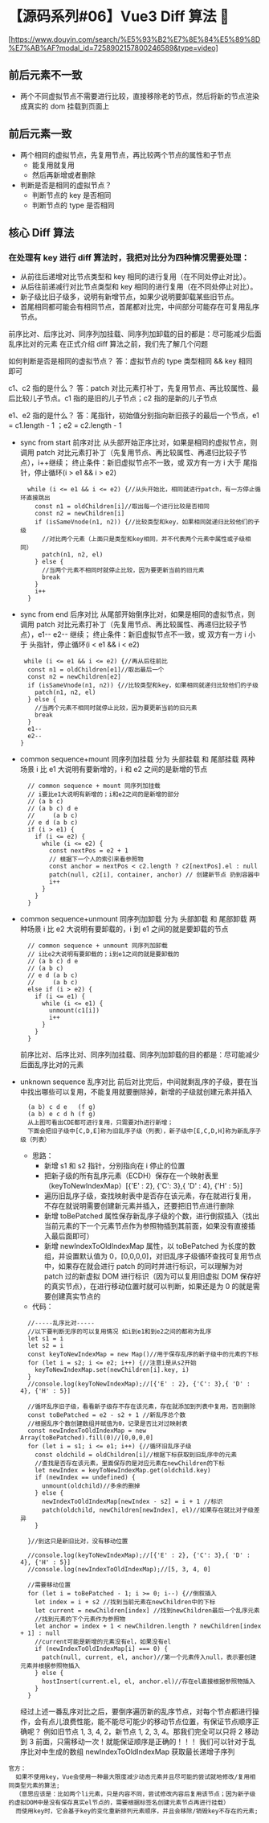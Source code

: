# 【源码系列#06】Vue3 Diff 算法 🌸

[https://www.douyin.com/search/%E5%93%B2%E7%8E%84%E5%89%8D%E7%AB%AF?modal_id=7258902157800246589&type=video]

## 前后元素不一致

- 两个不同虚拟节点不需要进行比较，直接移除老的节点，然后将新的节点渲染成真实的 dom 挂载到页面上

## 前后元素一致

- 两个相同的虚拟节点，先复用节点，再比较两个节点的属性和子节点
  - 能复用就复用
  - 然后再新增或者删除
- 判断是否是相同的虚拟节点？
  - 判断节点的 key 是否相同
  - 判断节点的 type 是否相同

## 核心 Diff 算法

### 在处理有 key 进行 diff 算法时，我把对比分为四种情况需要处理：

- 从前往后递增对比节点类型和 key 相同的进行复用（在不同处停止对比）。
- 从后往前递减行对比节点类型和 key 相同的进行复用（在不同处停止对比）。
- 新子级比旧子级多，说明有新增节点，如果少说明要卸载某些旧节点。
- 首尾相同都可能会有相同节点，首尾都对比完，中间部分可能存在可复用乱序节点。

前序比对、后序比对、同序列加挂载、同序列加卸载的目的都是：尽可能减少后面乱序比对的元素 在正式介绍 diff 算法之前，我们先了解几个问题

如何判断是否是相同的虚拟节点？
答：虚拟节点的 type 类型相同 && key 相同 即可

c1、c2 指的是什么？
答：patch 对比元素打补丁，先复用节点、再比较属性、最后比较儿子节点。c1 指的是旧的儿子节点；c2 指的是新的儿子节点

e1、e2 指的是什么？
答：尾指针，初始值分别指向新旧孩子的最后一个节点，e1 = c1.length - 1 ；e2 = c2.length - 1

- sync from start 前序对比
  从头部开始正序比对，如果是相同的虚拟节点，则调用 patch 对比元素打补丁（先复用节点、再比较属性、再递归比较子节点），i++继续；
  终止条件：新旧虚拟节点不一致，或 双方有一方 i 大于 尾指针，停止循环(i > e1 && i > e2)
  ```
    while (i <= e1 && i <= e2) {//从头开始比，相同就进行patch，有一方停止循环直接跳出
      const n1 = oldChildren[i]//取出每一个进行比较是否相同
      const n2 = newChildren[i]
      if (isSameVnode(n1, n2)) {//比较类型和key，如果相同就递归比较他们的子级
        //对比两个元素（上面只是类型和key相同，并不代表两个元素中属性或子级相同）
        patch(n1, n2, el)
      } else {
        //当两个元素不相同时就停止比较，因为要更新当前的旧元素
        break
      }
      i++
    }
  ```
- sync from end 后序对比
  从尾部开始倒序比对，如果是相同的虚拟节点，则调用 patch 对比元素打补丁（先复用节点、再比较属性、再递归比较子节点），e1-- e2-- 继续；
  终止条件：新旧虚拟节点不一致，或 双方有一方 i 小于 头指针，停止循环(i < e1 && i < e2)
  ```
   while (i <= e1 && i <= e2) {//再从后往前比
    const n1 = oldChildren[e1]//取出最后一个
    const n2 = newChildren[e2]
    if (isSameVnode(n1, n2)) {//比较类型和key，如果相同就递归比较他们的子级
      patch(n1, n2, el)
    } else {
      //当两个元素不相同时就停止比较，因为要更新当前的旧元素
      break
    }
    e1--
    e2--
  }
  ```
- common sequence+mount 同序列加挂载
  分为 头部挂载 和 尾部挂载 两种场景
  i 比 e1 大说明有要新增的，i 和 e2 之间的是新增的节点

  ```
    // common sequence + mount 同序列加挂载
    // i要比e1大说明有新增的；i和e2之间的是新增的部分
    // (a b c)
    // (a b c) d e
    //     (a b c)
    // e d (a b c)
    if (i > e1) {
      if (i <= e2) {
        while (i <= e2) {
          const nextPos = e2 + 1
          // 根据下一个人的索引来看参照物
          const anchor = nextPos < c2.length ? c2[nextPos].el : null
          patch(null, c2[i], container, anchor) // 创建新节点 扔到容器中
          i++
        }
      }
    }

  ```

- common sequence+unmount 同序列加卸载
  分为 头部卸载 和 尾部卸载 两种场景
  i 比 e2 大说明有要卸载的，i 到 e1 之间的就是要卸载的节点

  ```
    // common sequence + unmount 同序列加卸载
    // i比e2大说明有要卸载的；i到e1之间的就是要卸载的
    // (a b c) d e
    // (a b c)
    // e d (a b c)
    //     (a b c)
    else if (i > e2) {
      if (i <= e1) {
        while (i <= e1) {
          unmount(c1[i])
          i++
        }
      }
    }
  ```

  前序比对、后序比对、同序列加挂载、同序列加卸载的目的都是：尽可能减少后面乱序比对的元素

- unknown sequence 乱序对比
  前后对比完后，中间就剩乱序的子级，要在当中找出哪些可以复用，不能复用就要删除掉，新增的子级就创建元素并插入

  ```
    (a b) c d e   (f g)
    (a b) e c d h (f g)
    从上图可看出CDE都可进行复用，只需要对h进行新增；
    下面会把旧子级中[C,D,E]称为旧乱序子级（列表），新子级中[E,C,D,H]称为新乱序子级（列表）
  ```

  - 思路：
    - 新增 s1 和 s2 指针，分别指向在 i 停止的位置
    - 把新子级的所有乱序元素（ECDH）保存在一个映射表里（keyToNewIndexMap）[{'E' : 2}, {'C': 3},{ 'D' : 4}, {'H' : 5}]
    - 遍历旧乱序子级，查找映射表中是否存在该元素，存在就进行复用，不存在就说明需要创建新元素并插入，还要把旧节点进行删除
    - 新增 toBePatched 属性保存新乱序子级的个数，进行倒叙插入（找出当前元素的下一个元素节点作为参照物插到其前面，如果没有直接插入最后面即可）
    - 新增 newIndexToOldIndexMap 属性，以 toBePatched 为长度的数组，并设置默认值为 0，[0,0,0,0]，对旧乱序子级循环查找可复用节点中，如果存在就会进行 patch 的同时并进行标识，可以理解为对 patch 过的新虚拟 DOM 进行标识（因为可以复用旧虚拟 DOM 保存好的真实节点），在进行移动位置时就可以判断，如果还是为 0 的就是需要创建真实节点的
  - 代码：

  ```
    //-----乱序比对-----
    //以下要判断无序的可以复用情况 如i到e1和到e2之间的都称为乱序
    let s1 = i
    let s2 = i
    const keyToNewIndexMap = new Map()//用于保存乱序的新子级中的元素的下标
    for (let i = s2; i <= e2; i++) {//注意i是从s2开始
      keyToNewIndexMap.set(newChildren[i].key, i)
    }
    //console.log(keyToNewIndexMap);//[{'E' : 2}, {'C': 3},{ 'D' : 4}, {'H' : 5}]

    //循环乱序旧子级，看看新子级存不存在该元素，存在就添加到列表中复用，否则删除
    const toBePatched = e2 - s2 + 1 //新乱序总个数
    //根据乱序个数创建数组并赋值为0，记录是否比对过映射表
    const newIndexToOldIndexMap = new Array(toBePatched).fill(0)//[0,0,0,0]
    for (let i = s1; i <= e1; i++) {//循环旧乱序子级
      const oldchild = oldChildren[i]//根据下标获取到旧乱序中的元素
      //查找是否存在该元素，里面保存的是对应元素在newChildren的下标
      let newIndex = keyToNewIndexMap.get(oldchild.key)
      if (newIndex == undefined) {
        unmount(oldchild)//多余的删掉
      } else {
        newIndexToOldIndexMap[newIndex - s2] = i + 1 //标识
        patch(oldchild, newChildren[newIndex], el)//如果存在就比对子级差异
      }

    }//到这只是新旧比对，没有移动位置

    //console.log(keyToNewIndexMap);//[{'E' : 2}, {'C': 3},{ 'D' : 4}, {'H' : 5}]
    //console.log(newIndexToOldIndexMap);//[5, 3, 4, 0]

    //需要移动位置
    for (let i = toBePatched - 1; i >= 0; i--) {//倒叙插入
      let index = i + s2 //找到当前元素在newChildren中的下标
      let current = newChildren[index] //找到newChildren最后一个乱序元素
      //找到元素的下个元素作为参照物
      let anchor = index + 1 < newChildren.length ? newChildren[index + 1] : null
      //current可能是新增的元素没有el，如果没有el
      if (newIndexToOldIndexMap[i] === 0) {
        patch(null, current, el, anchor)//第一个元素传入null，表示要创建元素并根据参照物插入
      } else {
        hostInsert(current.el, el, anchor.el)//存在el直接根据参照物插入
      }
    }
  ```

  经过上述一番乱序对比之后，要倒序遍历新的乱序节点，对每个节点都进行操作，会有点儿浪费性能，能不能尽可能少的移动节点位置，有保证节点顺序正确呢？
  例如旧节点 1, 3, 4, 2，新节点 1, 2, 3, 4。那我们完全可以只将 2 移动到 3 前面，只需移动一次！就能保证顺序是正确的！！！
  我们可以针对于乱序比对中生成的数组 newIndexToOldIndexMap 获取最长递增子序列

```
官方：
  如果不使用key，Vue会使用一种最大限度减少动态元素并且尽可能的尝试就地修改/复用相同类型元素的算法;
  （意思应该是：比如两个li元素，只是内容不同，尝试修改内容后复用该节点；因为新子级的虚拟DOM中是没有保存真实el节点的，需要根据标签名创建元素节点再进行挂载）
  而使用key时，它会基于key的变化重新排列元素顺序，并且会移除/销毁key不存在的元素;
```
